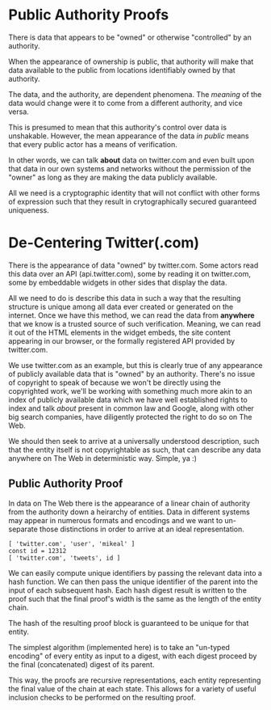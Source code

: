 # Public Authority Proofs

There is data that appears to be "owned" or otherwise "controlled"
by an authority.

When the appearance of ownership is public, that authority will
make that data available to the public from locations identifiably
owned by that authority.

The data, and the authority, are dependent phenomena. The *meaning*
of the data would change were it to come from a different authority,
and vice versa.

This is presumed to mean that this authority's control over data
is unshakable. However, the mean appearance of the data *in public*
means that every public actor has a means of verification.

In other words, we can talk **about** data on twitter.com and even
built upon that data in our own systems and networks without the
permission of the "owner" as long as they are making the data publicly
available.

All we need is a cryptographic identity that will not conflict with
other forms of expression such that they result in crytographically
secured guaranteed uniqueness.

# De-Centering Twitter(.com)

There is the appearance of data "owned" by twitter.com. Some actors
read this data over an API (api.twitter.com), some by reading it
on twitter.com, some by embeddable widgets in other sides that 
display the data.

All we need to do is describe this data in such a way that the
resulting structure is unique among all data ever created or
generated on the internet. Once we have this method, we can
read the data from **anywhere** that we know is a trusted source
of such verification. Meaning, we can read it out of the HTML elements
in the widget embeds, the site content appearing in our browser, or
the formally registered API provided by twitter.com.

We use twitter.com as an example, but this is clearly true of any
appearance of publicly available data that is "owned" by an authority.
There's no issue of copyright to speak of because we won't be
directly using the copyrighted work, we'll be working with something
much more akin to an index of publicly available data which we
have well established rights to index and talk *about* present in
common law and Google, along with other big search companies, have
diligently protected the right to do so on The Web.

We should then seek to arrive at a universally understood description,
such that the entity itself is not copyrightable as such, that can
describe any data anywhere on The Web in deterministic way. Simple, ya :)

## Public Authority Proof

In data on The Web there is the appearance of a linear chain of authority
from the authority down a heirarchy of entities. Data in different
systems may appear in numerous formats and encodings and we want to 
un-separate those distinctions in order to arrive at an ideal representation.

```
[ 'twitter.com', 'user', 'mikeal' ]
const id = 12312
[ 'twitter.com', 'tweets', id ]
```

We can easily compute unique identifiers by passing the relevant data
into a hash function. We can then pass the unique identifier of the parent
into the input of each subsequent hash. Each hash digest result is 
written to the proof such that the final proof's width is the same
as the length of the entity chain.

The hash of the resulting proof block is guaranteed to be unique for that
entity.

The simplest algorithm (implemented here) is to take an "un-typed encoding"
of every entity as input to a digest, with each digest proceed by the final (concatenated)
digest of its parent.

This way, the proofs are recursive representations, each entity representing the final
value of the chain at each state. This allows for a variety of useful inclusion
checks to be performed on the resulting proof.


